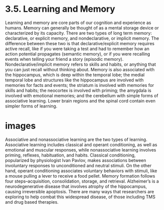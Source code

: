 # 3.5. Learning and Memory
Learning and memory are core parts of our cognition and experience as humans. Memory can generally be thought of as a mental storage device or characterized by its capacity. There are two types of long term memory: declarative, or explicit memory, and nondeclarative, or implicit memory. The difference between these two is that declarative/explicit memory requires active recall, like if you were taking a test and had to remember how an action potential propagates (semantic memory), or if you were recalling events when telling your friend a story (episodic memory). Nondeclarative/implicit memory refers to skills and habits, or anything that you can just recall without thinking about. Memory is also associated with the hippocampus, which is deep within the temporal lobe; the medial temporal lobe and structures like the hippocampus are involved with memories for facts and events; the striatum is involved with memories for skills and habits; the neocortex is involved with priming; the amygdala is involved with emotional memories; and the cerebellum with simple forms of associative learning. Lower brain regions and the spinal cord contain even simpler forms of learning.

# images

Associative and nonassociative learning are the two types of learning. Associative learning includes classical and operant conditioning, as well as emotional and muscular responses, while nonassociative learning involves priming, reflexes, habituation, and habits. Classical conditioning, popularized by physiologist Ivan Pavlov, makes associations between involuntary responses to unconditioned and neutral stimuli. On the other hand, operant conditioning associates voluntary behaviors with stimuli, like a mouse pulling a lever to receive a food pellet. Memory formation follows four steps–acquisition, consolidation, storage, and retrieval. Alzheimer’s is a neurodegenerative disease that involves atrophy of the hippocampus, causing irreversible apoptosis. There are many ways that researchers are exploring to help combat this widespread disease, of those including TMS and drug based therapies.
